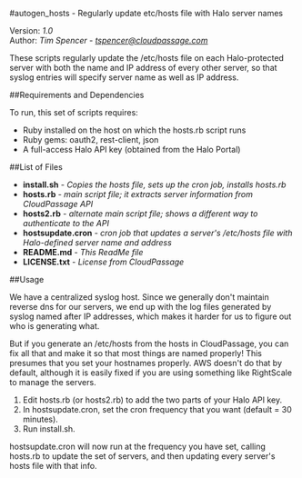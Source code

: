 #autogen_hosts - Regularly update etc/hosts file with Halo server names

Version: *1.0*
<br />
Author: *Tim Spencer* - *tspencer@cloudpassage.com*

These scripts regularly update the /etc/hosts file on each Halo-protected server with both the name and IP address of every other server, so that syslog entries will specify server name as well as IP address.


##Requirements and Dependencies

To run, this set of scripts requires:

* Ruby installed on the host on which the hosts.rb script runs
* Ruby gems: oauth2, rest-client, json
* A full-access Halo API key (obtained from the Halo Portal)


##List of Files

* **install.sh**  -  *Copies the hosts file, sets up the cron job, installs hosts.rb*
* **hosts.rb**  -  *main script file; it extracts server information from CloudPassage API*
* **hosts2.rb**  -  *alternate main script file; shows a different way to authenticate to the API*
* **hostsupdate.cron**  -  *cron job that updates a server's /etc/hosts file with Halo-defined server name and address*
* **README.md**  -  *This ReadMe file*
* **LICENSE.txt**  -  *License from CloudPassage*


##Usage

We have a centralized syslog host.  Since we generally don't maintain
reverse dns for our servers, we end up with the log files generated by
syslog named after IP addresses, which makes it harder for us to figure out
who is generating what.

But if you generate an /etc/hosts from the hosts in CloudPassage, you can fix
all that and make it so that most things are named properly!  This presumes
that you set your hostnames properly.  AWS doesn't do that by default, although
it is easily fixed if you are using something like RightScale to manage the servers.

1. Edit hosts.rb (or hosts2.rb) to add the two parts of your Halo API key.
1. In hostsupdate.cron, set the cron frequency that you want (default = 30 minutes).
1. Run install.sh.

hostsupdate.cron will now run at the frequency you have set, calling hosts.rb to update the set of servers, and then updating every server's hosts file with that info.

<!---
#CPTAGS:community-unsupported integration automation
-->
